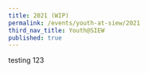 ```yaml
---
title: 2021 (WIP)
permalink: /events/youth-at-siew/2021
third_nav_title: Youth@SIEW
published: true
---
```


testing 123

